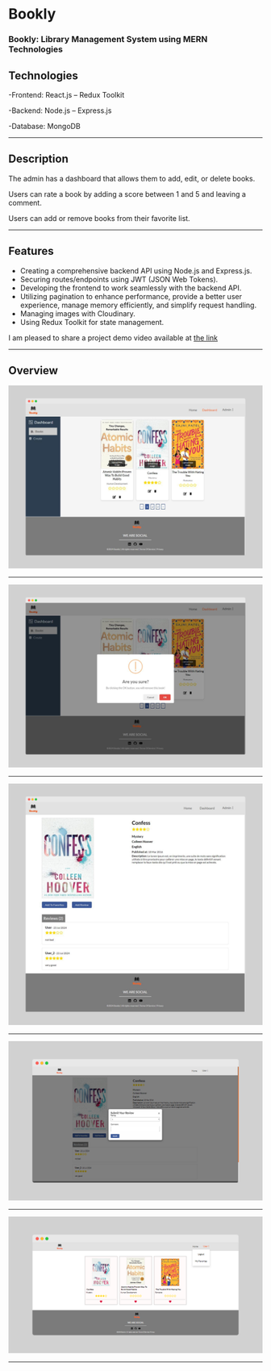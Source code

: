 # Bookly
### Bookly: Library Management System using MERN Technologies

## Technologies
-Frontend: React.js – Redux Toolkit

-Backend: Node.js – Express.js

-Database: MongoDB
***

## Description
The admin has a dashboard that allows them to add, edit, or delete books.

Users can rate a book by adding a score between 1 and 5 and leaving a comment.

Users can add or remove books from their favorite list.
***

## Features
- Creating a comprehensive backend API using Node.js and Express.js.
- Securing routes/endpoints using JWT (JSON Web Tokens).
- Developing the frontend to work seamlessly with the backend API.
- Utilizing pagination to enhance performance, provide a better user experience, manage memory efficiently, and simplify request handling.
- Managing images with Cloudinary.
- Using Redux Toolkit for state management.

I am pleased to share a project demo video available at [the link](https://www.youtube.com/watch?v=H9IEJoS_b64)
***

## Overview
![img](./images/screely-1721970328802.png)
***

![img](./images/screely-1721970374726.png)
***

![img](./images/screely-1721970410640.png)
***

![img](./images/screely-1721972776458.png)
***

![img](./images/screely-1721972793974.png)
***
